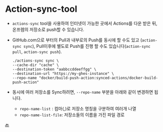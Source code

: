 # Action-sync-tool

 - `actions-sync` tool을 사용하여 인터넷이 가능한 곳에서 Actions를 다운 받은 뒤, 온프렘의 저장소로 push할 수 있습니다. 
 - GitHub.com으로 부터의 Pull과 내부로의 Push를 동시에 할 수도 있고 (`action-sync sync`), Pull이후에 별도로 Push를 진행 할 수도 있습니다(`action-sync pull`, `action-sync push`). 
 
   ```
   ./actions-sync sync \
   --cache-dir "cache" \
   --destination-token "aabbccddeeffgg" \
   --destination-url "https://my-ghes-instance" \
   --repo-name "docker/build-push-action:synced-actions/docker-build-push-action"  
   ``` 
 
  - 동시에 여러 저장소를 Sync하려면, `--repo-name` 부분을 아래와 같이 변경하면 됩니다. 
    - `repo-name-list` : 컴마(,)로 저장소 명칭을 구분하여 여러개 나열
    - `repo-name-list-file`: 저장소들의 이름을 가진 파일 경로
  

[🔙](https://github.com/exceeders/Actions_gettingStarted/blob/main/README.md#3-connect-%EC%84%A4%EC%A0%95-%EB%B0%8F-self-hosted-%EB%9F%AC%EB%84%88%EC%9D%98-%EC%9D%B8%ED%84%B0%EB%84%B7-%EC%97%B0%EA%B2%B0%EC%9D%B4-%EB%B6%88%EA%B0%80%ED%95%9C-%EA%B2%BD%EC%9A%B0-action-sync-tool-%EC%82%AC%EC%9A%A9)
